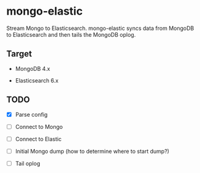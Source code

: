 # mongo-elastic

Stream Mongo to Elasticsearch. mongo-elastic syncs data from MongoDB to Elasticsearch and then tails the MongoDB oplog.

## Target

- MongoDB 4.x

- Elasticsearch 6.x

## TODO

- [x] Parse config

- [ ] Connect to Mongo

- [ ] Connect to Elastic

- [ ] Initial Mongo dump (how to determine where to start dump?)

- [ ] Tail oplog
